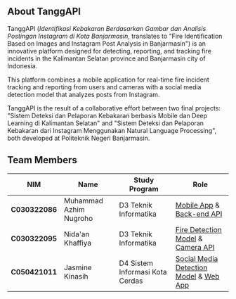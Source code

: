 ## About TanggAPI
TanggAPI (*Identifikasi Kebakaran Berdasarkan Gambar dan Analisis Postingan Instagram di Kota Banjarmasin*, translates to "Fire Identification Based on Images and Instagram Post Analysis in Banjarmasin") is an innovative platform designed for detecting, reporting, and tracking fire incidents in the Kalimantan Selatan province and Banjarmasin city of Indonesia. 

This platform combines a mobile application for real-time fire incident tracking and reporting from users and cameras with a social media detection model that analyzes posts from Instagram. 

TanggAPI is the result of a collaborative effort between two final projects: "Sistem Deteksi dan Pelaporan Kebakaran berbasis Mobile dan Deep Learning di Kalimantan Selatan" and "Sistem Deteksi dan Pelaporan Kebakaran dari Instagram Menggunakan Natural Language Processing", both developed at Politeknik Negeri Banjarmasin.


## Team Members
| NIM | Name | Study Program | Role |
| ---------------- | ------------------------ | ------------------ | ------------------------------------ |
| **C030322086** | Muhammad Azhim Nugroho | D3 Teknik Informatika  | [Mobile App](https://github.com/depelapi/mobile-app) & [Back-end API](https://github.com/depelapi/backend-api) |
| **C030322095** | Nida'an Khaffiya | D3 Teknik Informatika | [Fire Detection Model](#) & [Camera API](#) |
| **C050421011** | Jasmine Kinasih | D4 Sistem Informasi Kota Cerdas | [Social Media Detection Model](#) & [Web App](#) |
